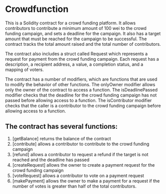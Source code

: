 # Crowdfunction
This is a Solidity contract for a crowd funding platform. It allows contributors to contribute a minimum amount of 100 wei to the crowd funding campaign, and sets a deadline for the campaign. It also has a target amount that must be reached for the campaign to be successful. The contract tracks the total amount raised and the total number of contributors.

The contract also includes a struct called Request which represents a request for payment from the crowd funding campaign. Each request has a description, a recipient address, a value, a completion status, and a mapping of voters.

The contract has a number of modifiers, which are functions that are used to modify the behavior of other functions. The onlyOwner modifier allows only the owner of the contract to access a function. The isDeadlinePassed modifier checks that the deadline for the crowd funding campaign has not passed before allowing access to a function. The isContributor modifier checks that the caller is a contributor to the crowd funding campaign before allowing access to a function.

## The contract has several functions:

1. [getBalance] returns the balance of the contract
2. [contribute] allows a contributor to contribute to the crowd funding campaign
3. [refund] allows a contributor to request a refund if the target is not reached and the deadline has passed
4. [createRequest] allows the owner to create a payment request for the crowd funding campaign
5. [voteRequest] allows a contributor to vote on a payment request
6. [makePayment] allows the owner to make a payment for a request if the number of votes is greater than half of the total contributors.


